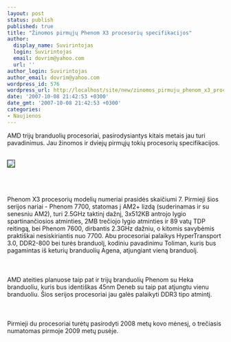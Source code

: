 ```yaml
---
layout: post
status: publish
published: true
title: "Žinomos pirmųjų Phenom X3 procesorių specifikacijos"
author:
  display_name: Suvirintojas
  login: Suvirintojas
  email: dovrim@yahoo.com
  url: ''
author_login: Suvirintojas
author_email: dovrim@yahoo.com
wordpress_id: 576
wordpress_url: http://localhost/site/new/zinomos_pirmuju_phenom_x3_procesoriu_specifikacijos/
date: '2007-10-08 21:42:53 +0300'
date_gmt: '2007-10-08 21:42:53 +0300'
categories:
- Naujienos
---
```

<p>AMD trijų branduolių procesoriai, pasirodysiantys kitais metais jau turi pavadinimus. Jau žinomos ir dviejų pirmųjų tokių procesorių specifikacijos.<br />
<br>
<div class="imgright"><img src="http://img225.imageshack.us/img225/5484/270807a692qo4.jpg" border="1"></div>
<p><br><br />
<br>Phenom X3 procesorių modelių numeriai prasidės skaičiumi 7. Pirmieji šios serijos nariai -  Phenom 7700, statomas į AM2+ lizdą (suderinamas ir su senesniu AM2), turi 2.5GHz taktinį dažnį, 3x512KB antrojo lygio spartinančiosios atminties, 2MB trečiojo lygio atminties ir 89 vatų TDP reitingą, bei Phenom 7600, dirbantis 2.3GHz dažniu, o kitomis savybėmis praktiškai nesiskiriantis nuo 7700. Abu procesoriai palaikys HyperTransport 3.0, DDR2-800 bei turės branduolį, kodiniu pavadinimu Toliman, kuris bus pagamintas iš keturių branduolių Agena, atjungiant vieną branduolį.<br />
<br><br />
<br>AMD ateities planuose taip pat ir trijų branduolių Phenom su Heka branduoliu, kuris bus identiškas 45nm Deneb su taip pat atjungtu vienu branduoliu. Šios serijos procesoriai jau galės palaikyti DDR3 tipo atmintį.<br />
<br><br />
<br>Pirmieji du procesoriai turėtų pasirodyti 2008 metų kovo mėnesį, o trečiasis numatomas pirmoje 2009 metų pusėje.</p>
